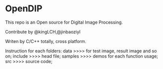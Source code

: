 # OpenDIP
This repo is an Open source for Digital Image Processing.

Contribute by @kingLCH,@jinbaoziyl

Writen by C/C++ totally, cross platform.


Instruction for each folders:
	data		>>>>	for test image, result image and so on;
	include		>>>>	head file;
	samples		>>>>	demos for each function usage;
	src		>>>>	source code;

